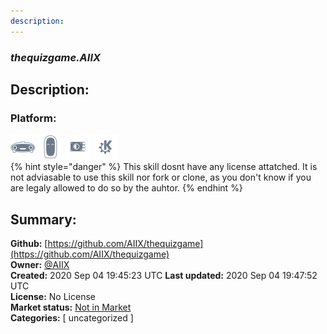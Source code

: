 ```yaml
---
description: 
---
```


### _thequizgame.AIIX_  
## Description:  
  
  
  
### Platform:  
 ![Mark I](../.gitbook/assets/mark-1-icon.png)  ![Mark II](../.gitbook/assets/mark-2-icon.png)  ![Picroft](../.gitbook/assets/picroft-icon.png)  ![plasmoid](../.gitbook/assets/kde.png)   
{% hint style="danger" %}
This skill dosnt have any license attatched. It is not adviasable to use this skill nor fork or clone, as you don't know if you are legaly allowed to do so by the auhtor.
{% endhint %}
  
## Summary:  
**Github:** [https://github.com/AIIX/thequizgame](https://github.com/AIIX/thequizgame)  
**Owner:** [@AIIX](https://github.com/AIIX)  
**Created:** 2020 Sep 04 19:45:23 UTC  **Last updated:** 2020 Sep 04 19:47:52 UTC  
**License:** No License  
**Market status:** [Not in Market](https://market.mycroft.ai/skill/)  
**Categories:** [ uncategorized ]   
